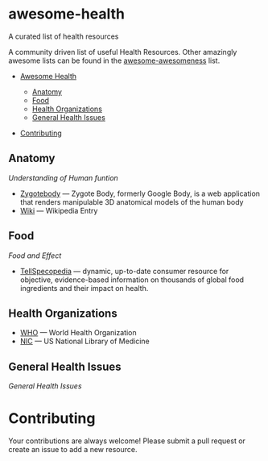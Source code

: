 awesome-health
==============

A curated list of health resources

A community driven list of useful Health Resources. Other amazingly awesome lists can be found in the [awesome-awesomeness](https://github.com/bayandin/awesome-awesomeness) list.

- [Awesome Health](#awesome-health)
    - [Anatomy](#anatomy)
    - [Food](#food)
    - [Health Organizations](#health-organizations)
    - [General Health Issues](#general-health-issues)
 
- [Contributing](#contributing)

## Anatomy

*Understanding of Human funtion*

* [Zygotebody](http://zygotebody.com/) — Zygote Body, formerly Google Body, is a web application that renders manipulable 3D anatomical models of the human body
* [Wiki](http://en.wikipedia.org/wiki/Human_body) — Wikipedia Entry

## Food

*Food and Effect*

* [TellSpecopedia](http://www.tellspecopedia.com/) — dynamic, up-to-date consumer resource for objective,  evidence-based information on thousands of global food ingredients and their impact on health.


## Health Organizations

* [WHO](http://www.who.int/en/) — World Health Organization
* [NIC](http://www.nlm.nih.gov/) — US National Library of Medicine

## General Health Issues

*General Health Issues*



# Contributing

Your contributions are always welcome! Please submit a pull request or create an issue to add a new resource. 
